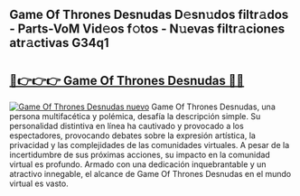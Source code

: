 ## Game Of Thrones Desnudas D𝚎sn𝚞dos filtr𝚊dos - Parts-VoM Vid𝚎os f𝚘tos - N𝚞evas filtr𝚊ciones atr𝚊ctivas G34q1

# <h2><a href="http://mbcn6c.tromn.icu/?c=Game+Of+Thrones+Desnudas">🔗👉👉👉 Game Of Thrones Desnudas 🔗🔗</a></h2>

[![Game Of Thrones Desnudas nuevo](https://i.imgur.com/pEAQMta.gif)](http://mbcn6c.tromn.icu/?c=Game+Of+Thrones+Desnudas)
Game Of Thrones Desnudas, una persona multifacética y polémica, desafía la descripción simple. Su personalidad distintiva en línea ha cautivado y provocado a los espectadores, provocando debates sobre la expresión artística, la privacidad y las complejidades de las comunidades virtuales. A pesar de la incertidumbre de sus próximas acciones, su impacto en la comunidad virtual es profundo. Armado con una dedicación inquebrantable y un atractivo innegable, el alcance de Game Of Thrones Desnudas en el mundo virtual es vasto.

